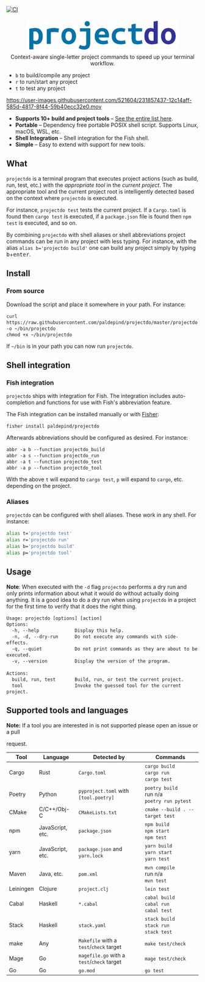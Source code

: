 [![CI](https://github.com/paldepind/projectdo/actions/workflows/makefile.yml/badge.svg)](https://github.com/paldepind/projectdo/actions/workflows/makefile.yml)

<p align="center">
  <img src="logo.png" height="90" alt="projectdo" /><br/> 
  Context-aware single-letter project commands to speed up your terminal workflow.
</p>

<!-- Universal single-letter project commands that work everywhere. -->

* `b` to build/compile any project
* `r` to run/start any project
* `t` to test any project

https://user-images.githubusercontent.com/521604/231857437-12c14aff-585d-4817-8f44-59b40ecc32e0.mov

* **Supports 10+ build and project tools** – [See the entire list
  here](#supported-tools-and-languages).
* **Portable** – Dependency free portable POSIX shell script. Supports Linux,
  macOS, WSL, etc.
* **Shell Integration** – Shell integration for the Fish shell.
* **Simple** – Easy to extend with support for new tools.

## What

`projectdo` is a terminal program that executes project actions (such as build,
run, test, etc.) with the _appropriate tool_ in the _current project_. The
appropriate tool and the current project root is intelligently detected based
on the context where `projectdo` is executed.

For instance, `projectdo test` tests the current project. If a `Cargo.toml` is
found then `cargo test` is executed, if a `package.json` file is found then
`npm test` is executed, and so on.

By combining `projectdo` with shell aliases or shell abbreviations project
commands can be run in any project with less typing. For instance, with the
alias `alias b='projectdo build'` one can build any project simply by typing
<kbd>b</kbd>+<kbd>enter</kbd>.

## Install

### From source

Download the script and place it somewhere in your path. For instance:

```
curl https://raw.githubusercontent.com/paldepind/projectdo/master/projectdo -o ~/bin/projectdo
chmod +x ~/bin/projectdo
```

If `~/bin` is in your path you can now run `projectdo`.

<!-- ### npm -->

<!-- T For Test can be installed from npm (easy if you're already using npm). -->

<!-- ``` -->
<!-- npm i --global @paldepind/tst -->
<!-- ``` -->

<!-- This automatically adds `t` to your path. -->

## Shell integration

### Fish integration

`projectdo` ships with integration for Fish. The integration includes
auto-completion and functions for use with Fish's abbreviation feature.

The Fish integration can be installed manually or with
[Fisher](https://github.com/jorgebucaran/fisher):

```
fisher install paldepind/projectdo
```

Afterwards abbreviations should be configured as desired. For instance:

```
abbr -a b --function projectdo_build
abbr -a s --function projectdo_run
abbr -a t --function projectdo_test
abbr -a p --function projectdo_tool
```

With the above `t` will expand to `cargo test`, `p` will expand to `cargo`,
etc. depending on the project.

### Aliases

`projectdo` can be configured with shell aliases. These work in any shell. For
instance:

```sh
alias t='projectdo test'
alias r='projectdo run'
alias b='projectdo build'
alias p='projectdo tool'
```

## Usage

**Note**: When executed with the `-d` flag `projectdo` performs a dry run and
only prints information about what it would do without actually doing anything.
It is a good idea to do a dry run when using `projectdo` in a project for the
first time to verify that it does the right thing.

```
Usage: projectdo [options] [action]
Options:
  -h, --help             Display this help.
  -n, -d, --dry-run      Do not execute any commands with side-effects.
  -q, --quiet            Do not print commands as they are about to be executed.
  -v, --version          Display the version of the program.

Actions:
  build, run, test       Build, run, or test the current project.
  tool                   Invoke the guessed tool for the current project.
```

## Supported tools and languages

**Note:** If a tool you are interested in is not supported please open an issue or a pull

request.

| Tool      | Language         | Detected by                                | Commands                                               |
|-----------|------------------|--------------------------------------------|--------------------------------------------------------|
| Cargo     | Rust             | `Cargo.toml`                               | `cargo build` <br/> `cargo run` <br/> `cargo test`     |
| Poetry    | Python           | `pyproject.toml` with `[tool.poetry]`      | `poetry build` <br/> run n/a <br/> `poetry run pytest` |
| CMake     | C/C++/Obj-C      | `CMakeLists.txt`                           | `cmake --build . --target test`                        |
| npm       | JavaScript, etc. | `package.json`                             | `npm build` <br/> `npm start` <br/> `npm test`         |
| yarn      | JavaScript, etc. | `package.json` and `yarn.lock`             | `yarn build` <br/> `yarn start` <br/> `yarn test`      |
| Maven     | Java, etc.       | `pom.xml`                                  | `mvn compile` <br/> run n/a <br/> `mvn test`           |
| Leiningen | Clojure          | `project.clj`                              | `lein test`                                            |
| Cabal     | Haskell          | `*.cabal`                                  | `cabal build` <br/> `cabal run` <br/> `cabal test`     |
| Stack     | Haskell          | `stack.yaml`                               | `stack build` <br/> `stack run` <br/> `stack test`     |
| make      | Any              | `Makefile` with a `test`/`check` target    | `make test/check`                                      |
| Mage      | Go               | `magefile.go` with a `test`/`check` target | `mage test/check`                                      |
| Go        | Go               | `go.mod`                                   | `go test`                                              |

